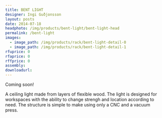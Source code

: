 ```yaml
---
title: BENT LIGHT
designer: Ingi Guðjonsson
layout: posts
date: 2014-07-18
headphoto: /img/products/bent-light/bent-light-head
permalink: /bent-light
images:  
  - image_path: /img/products/rack/bent-light-detail-0
  - image_path: /img/products/rack/bent-light-detail-1
rfuprice: 0
rfaprice: 0
rffprice: 0
assembly: 
downloadurl:
---
```


Coming soon!

A ceiling light made from layers of flexible wood. The light is designed for workspaces with the ability to change strengh and location according to need. The structure is simple to make using only a CNC and a vacuum press.
